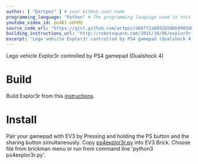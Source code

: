 ```yaml
---
author: [ "@artpoz" ] # your GitHub user name
programming_language: "Python" # The programming language used in this project
youtube_video_id: po4B1-oHhMQ
source_code_url: "https://gist.github.com/artpoz/d66f72a6092b580b9903d088dd6d1262" # Provide a link to your code
building_instructions_url: "http://robotsquare.com/2015/10/06/explor3r-building-instructions/"
excerpt: "Lego vehicle Explor3r controlled by PS4 gamepad (dualshock 4)"
---
```


Lego vehicle Explor3r controlled by PS4 gamepad (Dualshock 4)

# Build

Build Explor3r from this [instructions](http://robotsquare.com/2015/10/06/explor3r-building-instructions/).

# Install

Pair your gamepad with EV3 by Pressing and holding the PS button and the sharing button simultaneously.
Copy [ps4explor3r.py](https://gist.github.com/artpoz/d66f72a6092b580b9903d088dd6d1262) into EV3 Brick. 
Choose file from brickman menu or run from command line 'python3 ps4explor3r.py'.

